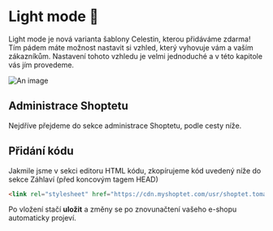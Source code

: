 # Light mode 🎉

Light mode je nová varianta šablony Celestin, kterou přidáváme zdarma! Tím pádem máte možnost nastavit si vzhled, který vyhovuje vám a vaším zákazníkům. Nastavení tohoto vzhledu je velmi jednoduché a v této kapitole vás jím provedeme.

![An image](https://ik.imagekit.io/alexborecky/shoptetak/Doplnky/Celestin/light_mode_RXBVk9W2n.png)

## Administrace Shoptetu

Nejdříve přejdeme do sekce administrace Shoptetu, podle cesty níže. 

<Box-TextBox 
    :msg="msg"
/>

## Přidání kódu
Jakmile jsme v sekci editoru HTML kódu, zkopírujeme kód uvedený níže do sekce Záhlaví (před koncovým tagem HEAD)

```html
<link rel="stylesheet" href="https://cdn.myshoptet.com/usr/shoptet.tomashlad.eu/user/documents/extras/celestin/light-mode.css?v09">
```

Po vložení stačí <b>uložit</b> a změny se po znovunačtení vašeho e-shopu automaticky projeví.



<script>
export default {
    data () {
        return {
            msg: 'Administrace > VZHLED A OBSAH > Editor > HTML Kód'
        }
    }
}
</script>